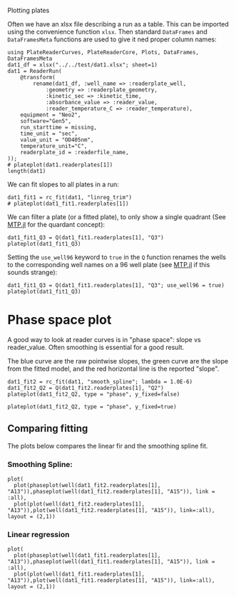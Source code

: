 Plotting plates

Often we have an xlsx file describing a run as a table.
This can be imported using the convenience function `xlsx`.
Then standard `DataFrames` and `DataFramesMeta` functions are used to give it ned proper column names:

```@example 2
using PlateReaderCurves, PlateReaderCore, Plots, DataFrames, DataFramesMeta
dat1_df = xlsx("../../test/dat1.xlsx"; sheet=1)
dat1 = ReaderRun(
	@transform(
		rename(dat1_df, :well_name => :readerplate_well, 
			:geometry => :readerplate_geometry, 
			:kinetic_sec => :kinetic_time, 
			:absorbance_value => :reader_value, 
			:reader_temperature_C => :reader_temperature), 
	equipment = "Neo2", 
	software="Gen5", 
	run_starttime = missing,
	time_unit = "sec", 
	value_unit = "OD405nm", 
	temperature_unit="C",
	readerplate_id = :readerfile_name, 
));
# plateplot(dat1.readerplates[1])
length(dat1)
```

We can fit slopes to all plates in a run:

```@example 2
dat1_fit1 = rc_fit(dat1, "linreg_trim")
# plateplot(dat1_fit1.readerplates[1])
```

We can filter a plate (or a fitted plate), to only show a single quadrant (See [MTP.jl](https://tp2750.github.io/MTP.jl/dev/) for the quardant concept):

```@example 2
dat1_fit1_Q3 = Q(dat1_fit1.readerplates[1], "Q3")
plateplot(dat1_fit1_Q3)
```

Setting the `use_well96` keyword to `true` in the `Q` function renames the wells to the corresponding well names on a 96 well plate (see  [MTP.jl](https://tp2750.github.io/MTP.jl/dev/) if this sounds strange):

```@example 2
dat1_fit1_Q3 = Q(dat1_fit1.readerplates[1], "Q3"; use_well96 = true)
plateplot(dat1_fit1_Q3)
```

# Phase space plot

A good way to look at reader curves is in "phase space": slope vs reader_value.
Often smoothing is essential for a good result.

The blue curve are the raw pointwise slopes, the green curve are the slope from the fitted model, and the red horizontal line is the reported "slope".

```@example 2
dat1_fit2 = rc_fit(dat1, "smooth_spline"; lambda = 1.0E-6)
dat1_fit2_Q2 = Q(dat1_fit2.readerplates[1], "Q2")
plateplot(dat1_fit2_Q2, type = "phase", y_fixed=false)	
```

```@example 2
plateplot(dat1_fit2_Q2, type = "phase", y_fixed=true)	
```
## Comparing fitting

The plots below compares the linear fir and the smoothing spline fit.

### Smoothing Spline:

```@example 2
plot(
  plot(phaseplot(well(dat1_fit2.readerplates[1], "A13")),phaseplot(well(dat1_fit2.readerplates[1], "A15")), link = :all), 
  plot(plot(well(dat1_fit2.readerplates[1], "A13")),plot(well(dat1_fit2.readerplates[1], "A15")), link=:all), 
layout = (2,1))
```

### Linear regression

```@example 2
plot(
  plot(phaseplot(well(dat1_fit1.readerplates[1], "A13")),phaseplot(well(dat1_fit1.readerplates[1], "A15")), link = :all), 
  plot(plot(well(dat1_fit1.readerplates[1], "A13")),plot(well(dat1_fit1.readerplates[1], "A15")), link=:all), 
layout = (2,1))
```
